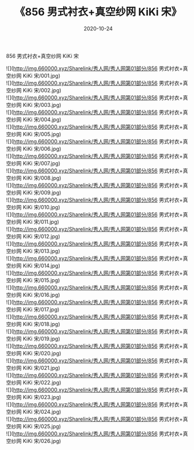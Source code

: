 ﻿---
layout: post
title:  《856 男式衬衣+真空纱网 KiKi 宋》
date:   2020-10-24
img: http://img.660000.xyz/Sharelink/秀人网/秀人网第01部分/856 男式衬衣+真空纱网 KiKi 宋/000.jpg
categories: [美女, 清纯, 唯美]
---

856 男式衬衣+真空纱网 KiKi 宋

  ![](http://img.660000.xyz/Sharelink/秀人网/秀人网第01部分/856 男式衬衣+真空纱网 KiKi 宋/001.jpg) <br> ![](http://img.660000.xyz/Sharelink/秀人网/秀人网第01部分/856 男式衬衣+真空纱网 KiKi 宋/002.jpg) <br> ![](http://img.660000.xyz/Sharelink/秀人网/秀人网第01部分/856 男式衬衣+真空纱网 KiKi 宋/003.jpg) <br> ![](http://img.660000.xyz/Sharelink/秀人网/秀人网第01部分/856 男式衬衣+真空纱网 KiKi 宋/004.jpg) <br> ![](http://img.660000.xyz/Sharelink/秀人网/秀人网第01部分/856 男式衬衣+真空纱网 KiKi 宋/005.jpg) <br> ![](http://img.660000.xyz/Sharelink/秀人网/秀人网第01部分/856 男式衬衣+真空纱网 KiKi 宋/006.jpg) <br> ![](http://img.660000.xyz/Sharelink/秀人网/秀人网第01部分/856 男式衬衣+真空纱网 KiKi 宋/007.jpg) <br> ![](http://img.660000.xyz/Sharelink/秀人网/秀人网第01部分/856 男式衬衣+真空纱网 KiKi 宋/008.jpg) <br> ![](http://img.660000.xyz/Sharelink/秀人网/秀人网第01部分/856 男式衬衣+真空纱网 KiKi 宋/009.jpg) <br> ![](http://img.660000.xyz/Sharelink/秀人网/秀人网第01部分/856 男式衬衣+真空纱网 KiKi 宋/010.jpg) <br> ![](http://img.660000.xyz/Sharelink/秀人网/秀人网第01部分/856 男式衬衣+真空纱网 KiKi 宋/011.jpg) <br> ![](http://img.660000.xyz/Sharelink/秀人网/秀人网第01部分/856 男式衬衣+真空纱网 KiKi 宋/012.jpg) <br> ![](http://img.660000.xyz/Sharelink/秀人网/秀人网第01部分/856 男式衬衣+真空纱网 KiKi 宋/013.jpg) <br> ![](http://img.660000.xyz/Sharelink/秀人网/秀人网第01部分/856 男式衬衣+真空纱网 KiKi 宋/014.jpg) <br> ![](http://img.660000.xyz/Sharelink/秀人网/秀人网第01部分/856 男式衬衣+真空纱网 KiKi 宋/015.jpg) <br> ![](http://img.660000.xyz/Sharelink/秀人网/秀人网第01部分/856 男式衬衣+真空纱网 KiKi 宋/016.jpg) <br> ![](http://img.660000.xyz/Sharelink/秀人网/秀人网第01部分/856 男式衬衣+真空纱网 KiKi 宋/017.jpg) <br> ![](http://img.660000.xyz/Sharelink/秀人网/秀人网第01部分/856 男式衬衣+真空纱网 KiKi 宋/018.jpg) <br> ![](http://img.660000.xyz/Sharelink/秀人网/秀人网第01部分/856 男式衬衣+真空纱网 KiKi 宋/019.jpg) <br> ![](http://img.660000.xyz/Sharelink/秀人网/秀人网第01部分/856 男式衬衣+真空纱网 KiKi 宋/020.jpg) <br> ![](http://img.660000.xyz/Sharelink/秀人网/秀人网第01部分/856 男式衬衣+真空纱网 KiKi 宋/021.jpg) <br> ![](http://img.660000.xyz/Sharelink/秀人网/秀人网第01部分/856 男式衬衣+真空纱网 KiKi 宋/022.jpg) <br> ![](http://img.660000.xyz/Sharelink/秀人网/秀人网第01部分/856 男式衬衣+真空纱网 KiKi 宋/023.jpg) <br> ![](http://img.660000.xyz/Sharelink/秀人网/秀人网第01部分/856 男式衬衣+真空纱网 KiKi 宋/024.jpg) <br> ![](http://img.660000.xyz/Sharelink/秀人网/秀人网第01部分/856 男式衬衣+真空纱网 KiKi 宋/025.jpg) <br> ![](http://img.660000.xyz/Sharelink/秀人网/秀人网第01部分/856 男式衬衣+真空纱网 KiKi 宋/026.jpg) <br>